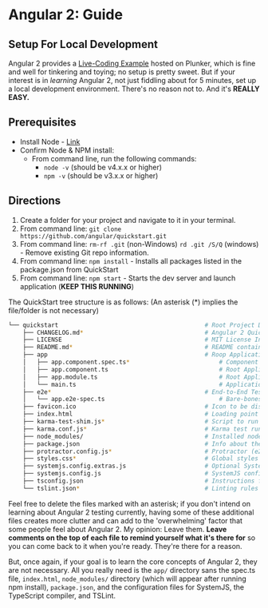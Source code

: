# Angular 2: Guide

## Setup For Local Development

Angular 2 provides a [Live-Coding Example](http://plnkr.co/edit/?p=preview&open=app%2Fapp.component.ts)
  hosted on Plunker, which is fine and well for tinkering and toying; no setup is pretty sweet.
  But if your interest is in _learning_ Angular 2, not just fiddling about for 5 minutes, set up
  a local development environment. There's no reason not to. And it's **REALLY
  EASY.**



## Prerequisites

- Install Node - [Link](https://nodejs.org/en/)
- Confirm Node & NPM install:
  - From command line, run the following commands:
    * `node -v` (should be v4.x.x or higher)
    * `npm -v` (should be v3.x.x or higher)



## Directions

1. Create a folder for your project and navigate to it in your terminal.
2. From command line: `git clone https://github.com/angular/quickstart.git`
3. From command line: `rm-rf .git` (non-Windows) `rd .git /S/Q` (windows)  - Remove existing
    Git repo information.
4. From command line: `npm install` - Installs all packages listed in the package.json from QuickStart
5. From command line: `npm start` - Starts the dev server and launch application (**KEEP THIS RUNNING**)

The QuickStart tree structure is as follows:
(An asterisk (*) implies the file/folder is not necessary)
```bash
└── quickstart                                         # Root Project Directory
    ├── CHANGELOG.md*                                  # Angular 2 QuickStart Change log
    ├── LICENSE                                        # MIT License Information
    ├── README.md*                                     # README containing everything I will say here
    ├── app                                            # Roop Application Folder
    │   ├── app.component.spec.ts*                         # Component Unit Test
    │   ├── app.component.ts                               # Root Application Component
    │   ├── app.module.ts                                  # Root Application Module 
    │   └── main.ts                                        # Application starting point (bootstrap)
    ├── e2e*                                           # End-to-End Testing
    │   └── app.e2e-spec.ts                                # Bare-bones E2E test for sample app
    ├── favicon.ico                                    # Icon to be displayed when 'Favorited'
    ├── index.html                                     # Loading point of the application
    ├── karma-test-shim.js*                            # Script to run karma w/ SystemJS
    ├── karma.conf.js*                                 # Karma test runner configuration
    ├── node_modules/                                  # Installed node modules
    ├── package.json                                   # Info about the application, scripts, dependencies, etc.
    ├── protractor.config.js*                          # Protractor (e2e test runner) configuration
    ├── styles.css*                                    # Global styles for the application
    ├── systemjs.config.extras.js                      # Optional SystemJS configuration file for adding custom mappings
    ├── systemjs.config.js                             # SystemJS configuration settings
    ├── tsconfig.json                                  # Instructions for TypeScript compiler
    └── tslint.json*                                   # Linting rules favored by the Angular style guide - https://angular.io/docs/ts/latest/guide/style-guide.html
```
Feel free to delete the files marked with an asterisk; if you don't intend on learning about
  Angular 2 testing currently, having some of these additional files creates more clutter and can 
  add to the 'overwhelming' factor that some people feel about Angular 2. My opinion: Leave them.
  **Leave comments on the top of each file to remind yourself what it's there for** so you can
  come back to it when you're ready. They're there for a reason.

But, once again, if your goal is to learn the core concepts of Angular 2, they are 
  not necessary. All you really need is the `app/` directory sans the spec.ts file, 
  `index.html`, `node_modules/` directory (which will appear after running npm install), `package.json`,
  and the configuration files for SystemJS, the TypeScript compiler, and TSLint.

